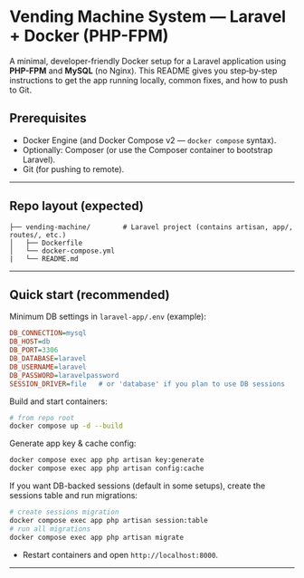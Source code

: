 # Vending Machine System — Laravel + Docker (PHP-FPM)

A minimal, developer-friendly Docker setup for a Laravel application using **PHP-FPM** and **MySQL** (no Nginx). This README gives you step‑by‑step instructions to get the app running locally, common fixes, and how to push to Git.



## Prerequisites

* Docker Engine (and Docker Compose v2 — `docker compose` syntax).
* Optionally: Composer (or use the Composer container to bootstrap Laravel).
* Git (for pushing to remote).

---

## Repo layout (expected)

```
├── vending-machine/        # Laravel project (contains artisan, app/, routes/, etc.)
│   ├── Dockerfile
│   └── docker-compose.yml
|   └── README.md
```

---

## Quick start (recommended)

Minimum DB settings in `laravel-app/.env` (example):

```ini
DB_CONNECTION=mysql
DB_HOST=db
DB_PORT=3306
DB_DATABASE=laravel
DB_USERNAME=laravel
DB_PASSWORD=laravelpassword
SESSION_DRIVER=file   # or 'database' if you plan to use DB sessions
```

 Build and start containers:

```bash
# from repo root
docker compose up -d --build
```

 Generate app key & cache config:

```bash
docker compose exec app php artisan key:generate
docker compose exec app php artisan config:cache
```

 If you want DB-backed sessions (default in some setups), create the sessions table and run migrations:

```bash
# create sessions migration
docker compose exec app php artisan session:table
# run all migrations
docker compose exec app php artisan migrate
```

* Restart containers and open `http://localhost:8000`.

---